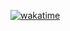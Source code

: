 [![wakatime](https://wakatime.com/badge/github/MVeneroY/discrete_structures.svg)](https://wakatime.com/badge/github/MVeneroY/discrete_structures)